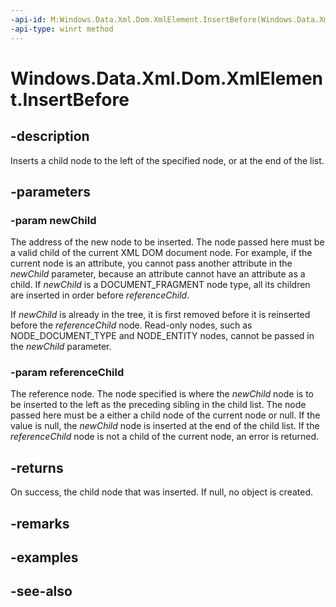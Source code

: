 ```yaml
---
-api-id: M:Windows.Data.Xml.Dom.XmlElement.InsertBefore(Windows.Data.Xml.Dom.IXmlNode,Windows.Data.Xml.Dom.IXmlNode)
-api-type: winrt method
---
```


<!-- Method syntax
public Windows.Data.Xml.Dom.IXmlNode InsertBefore(Windows.Data.Xml.Dom.IXmlNode newChild, Windows.Data.Xml.Dom.IXmlNode referenceChild)
-->

# Windows.Data.Xml.Dom.XmlElement.InsertBefore

## -description
Inserts a child node to the left of the specified node, or at the end of the list.

## -parameters
### -param newChild
The address of the new node to be inserted. The node passed here must be a valid child of the current XML DOM document node. For example, if the current node is an attribute, you cannot pass another attribute in the *newChild* parameter, because an attribute cannot have an attribute as a child. If *newChild* is a DOCUMENT_FRAGMENT node type, all its children are inserted in order before *referenceChild*.

If *newChild* is already in the tree, it is first removed before it is reinserted before the *referenceChild* node. Read-only nodes, such as NODE_DOCUMENT_TYPE and NODE_ENTITY nodes, cannot be passed in the *newChild* parameter.

### -param referenceChild
The reference node. The node specified is where the *newChild* node is to be inserted to the left as the preceding sibling in the child list. The node passed here must be a either a child node of the current node or null. If the value is null, the *newChild* node is inserted at the end of the child list. If the *referenceChild* node is not a child of the current node, an error is returned.

## -returns
On success, the child node that was inserted. If null, no object is created.

## -remarks

## -examples

## -see-also
